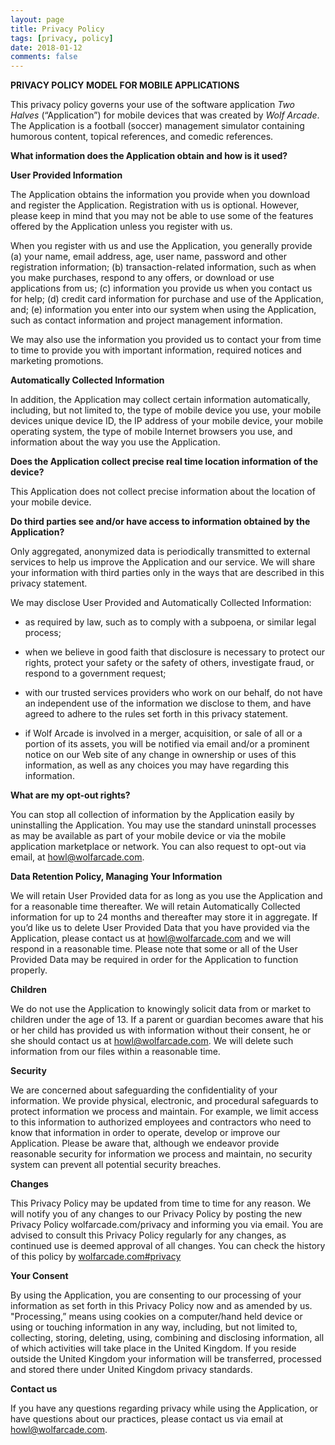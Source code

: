 ```yaml
---
layout: page
title: Privacy Policy
tags: [privacy, policy]
date: 2018-01-12
comments: false
---
```

    
**PRIVACY POLICY MODEL FOR MOBILE APPLICATIONS**

This privacy policy governs your use of the software application *Two Halves* (“Application”) for mobile devices that was created by *Wolf Arcade*. The Application is a football (soccer) management simulator containing humorous content, topical references, and comedic references. 
 
**What information does the Application obtain and how is it used?**

**User Provided Information**

The Application obtains the information you provide when you download and register the Application. Registration with us is optional. However, please keep in mind that you may not be able to use some of the features offered by the Application unless you register with us.

When you register with us and use the Application, you generally provide (a) your name, email address, age, user name, password and other registration information; (b) transaction-related information, such as when you make purchases, respond to any offers, or download or use applications from us; (c) information you provide us when you contact us for help; (d) credit card information for purchase and use of the Application, and; (e) information you enter into our system when using the Application, such as contact information and project management information.

We may also use the information you provided us to contact your from time to time to provide you with important information, required notices and marketing promotions.

**Automatically Collected Information** 

In addition, the Application may collect certain information automatically, including, but not limited to, the type of mobile device you use, your mobile devices unique device ID, the IP address of your mobile device, your mobile operating system, the type of mobile Internet browsers you use, and information about the way you use the Application. 

 
**Does the Application collect precise real time location information of the device?**

This Application does not collect precise information about the location of your mobile device. 

 
**Do third parties see and/or have access to information obtained by the Application?**

Only aggregated, anonymized data is periodically transmitted to external services to help us improve the Application and our service. We will share your information with third parties only in the ways that are described in this privacy statement.

We may disclose User Provided and Automatically Collected Information:

- as required by law, such as to comply with a subpoena, or similar legal process;

- when we believe in good faith that disclosure is necessary to protect our rights, protect your safety or the safety of others, investigate fraud, or respond to a government request;

- with our trusted services providers who work on our behalf, do not have an independent use of the information we disclose to them, and have agreed to adhere to the rules set forth in this privacy statement.

- if Wolf Arcade is involved in a merger, acquisition, or sale of all or a portion of its assets, you will be notified via email and/or a prominent notice on our Web site of any change in ownership or uses of this information, as well as any choices you may have regarding this information.

 
**What are my opt-out rights?**

You can stop all collection of information by the Application easily by uninstalling the Application. You may use the standard uninstall processes as may be available as part of your mobile device or via the mobile application marketplace or network. You can also request to opt-out via email, at [howl@wolfarcade.com](mailto:howl@wolfarcade.com).

 
**Data Retention Policy, Managing Your Information**

We will retain User Provided data for as long as you use the Application and for a reasonable time thereafter. We will retain Automatically Collected information for up to 24 months and thereafter may store it in aggregate. If you’d like us to delete User Provided Data that you have provided via the Application, please contact us at [howl@wolfarcade.com](mailto:howl@wolfarcade.com) and we will respond in a reasonable time. Please note that some or all of the User Provided Data may be required in order for the Application to function properly.

 
**Children**

We do not use the Application to knowingly solicit data from or market to children under the age of 13. If a parent or guardian becomes aware that his or her child has provided us with information without their consent, he or she should contact us at [howl@wolfarcade.com](mailto:howl@wolfarcade.com). We will delete such information from our files within a reasonable time.
 
**Security**

We are concerned about safeguarding the confidentiality of your information. We provide physical, electronic, and procedural safeguards to protect information we process and maintain. For example, we limit access to this information to authorized employees and contractors who need to know that information in order to operate, develop or improve our Application. Please be aware that, although we endeavor provide reasonable security for information we process and maintain, no security system can prevent all potential security breaches.

 
**Changes**

This Privacy Policy may be updated from time to time for any reason. We will notify you of any changes to our Privacy Policy by posting the new Privacy Policy wolfarcade.com/privacy and informing you via email. You are advised to consult this Privacy Policy regularly for any changes, as continued use is deemed approval of all changes. You can check the history of this policy by [wolfarcade.com#privacy](http://www.wolfarcade.com#privacy)

 
**Your Consent**

By using the Application, you are consenting to our processing of your information as set forth in this Privacy Policy now and as amended by us. "Processing,” means using cookies on a computer/hand held device or using or touching information in any way, including, but not limited to, collecting, storing, deleting, using, combining and disclosing information, all of which activities will take place in the United Kingdom. If you reside outside the United Kingdom your information will be transferred, processed and stored there under United Kingdom privacy standards. 

 
**Contact us**

If you have any questions regarding privacy while using the Application, or have questions about our practices, please contact us via email at [howl@wolfarcade.com](mailto:howl@wolfarcade.com).
